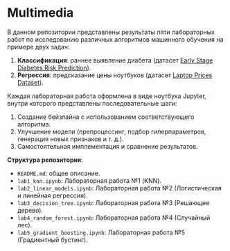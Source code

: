 # Multimedia

В данном репозитории представлены результаты пяти лабораторных работ по исследованию различных алгоритмов машинного обучения на примере двух задач:
1. **Классификация**: раннее выявление диабета (датасет [Early Stage Diabetes Risk Prediction](https://www.kaggle.com/datasets/tanshihjen/early-stage-diabetes-risk-prediction)).
2. **Регрессия**: предсказание цены ноутбуков (датасет [Laptop Prices Dataset](https://www.kaggle.com/datasets/anubhavgoyal10/laptop-prices-dataset)).

Каждая лабораторная работа оформлена в виде ноутбука Jupyter, внутри которого представлены последовательные шаги:
1. Создание бейзлайна с использованием соответствующего алгоритма.
2. Улучшение модели (препроцессинг, подбор гиперпараметров, генерация новых признаков и т. д.).
3. Самостоятельная имплементация и сравнение результатов.

**Структура репозитория**:
- `README.md`: общее описание.
- `lab1_knn.ipynb`: Лабораторная работа №1 (KNN).
- `lab2_linear_models.ipynb`: Лабораторная работа №2 (Логистическая и линейная регрессия).
- `lab3_decision_tree.ipynb`: Лабораторная работа №3 (Решающее дерево).
- `lab4_random_forest.ipynb`: Лабораторная работа №4 (Случайный лес).
- `lab5_gradient_boosting.ipynb`: Лабораторная работа №5 (Градиентный бустинг).
